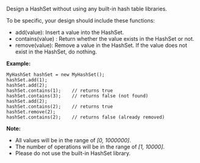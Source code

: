 Design a HashSet without using any built-in hash table libraries.

To be specific, your design should include these functions:

* add(value): Insert a value into the HashSet. 
* contains(value) : Return whether the value exists in the HashSet or not.
* remove(value): Remove a value in the HashSet. If the value does not exist in the HashSet, do nothing.

**Example:**
```
MyHashSet hashSet = new MyHashSet();
hashSet.add(1);         
hashSet.add(2);         
hashSet.contains(1);    // returns true
hashSet.contains(3);    // returns false (not found)
hashSet.add(2);          
hashSet.contains(2);    // returns true
hashSet.remove(2);          
hashSet.contains(2);    // returns false (already removed)
```

**Note:**

* All values will be in the range of *[0, 1000000]*.
* The number of operations will be in the range of *[1, 10000]*.
* Please do not use the built-in HashSet library.